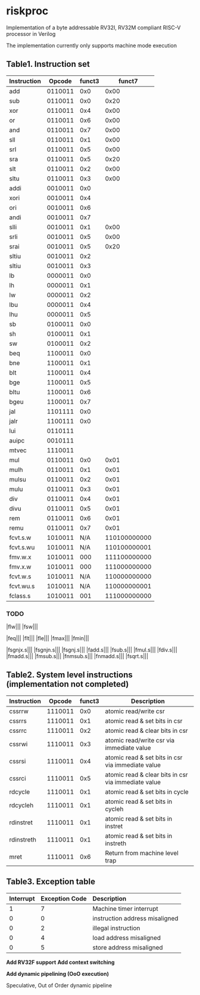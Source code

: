 # riskproc
Implementation of a byte addressable RV32I, RV32M compliant RISC-V processor in Verilog

The implementation currently only supports machine mode execution

## Table1. Instruction set


|Instruction|Opcode     |funct3 |funct7|
|-----------|-----------|-------|------|
|add        |0110011    |0x0    |0x00  |
|sub        |0110011    |0x0    |0x20  |
|xor        |0110011    |0x4    |0x00  |
|or         |0110011    |0x6    |0x00  |
|and        |0110011    |0x7    |0x00  |
|sll        |0110011    |0x1    |0x00  |
|srl        |0110011    |0x5    |0x00  |
|sra        |0110011    |0x5    |0x20  |
|slt        |0110011    |0x2    |0x00  |
|sltu       |0110011    |0x3    |0x00  |
|addi       |0010011    |0x0    |      |
|xori       |0010011    |0x4    |      |
|ori        |0010011    |0x6    |      |
|andi       |0010011    |0x7    |      |
|slli       |0010011    |0x1    |0x00  |
|srli       |0010011    |0x5    |0x00  |
|srai       |0010011    |0x5    |0x20  |
|sltiu      |0010011    |0x2    |      |
|sltiu      |0010011    |0x3    |      |
|lb         |0000011    |0x0    |      |
|lh         |0000011    |0x1    |      |
|lw         |0000011    |0x2    |      |
|lbu        |0000011    |0x4    |      |
|lhu        |0000011    |0x5    |      |
|sb         |0100011    |0x0    |      |
|sh         |0100011    |0x1    |      |
|sw         |0100011    |0x2    |      |
|beq        |1100011    |0x0    |      |
|bne        |1100011    |0x1    |      |
|blt        |1100011    |0x4    |      |
|bge        |1100011    |0x5    |      |
|bltu       |1100011    |0x6    |      |
|bgeu       |1100011    |0x7    |      |
|jal        |1101111    |0x0    |      |
|jalr       |1100111    |0x0    |      |
|lui        |0110111    |       |      |
|auipc      |0010111    |       |      |
|mtvec      |1110011    |       |      |
|mul        |0110011    |0x0    |0x01  |
|mulh       |0110011    |0x1    |0x01  |
|mulsu      |0110011    |0x2    |0x01  |
|mulu       |0110011    |0x3    |0x01  |
|div        |0110011    |0x4    |0x01  |
|divu       |0110011    |0x5    |0x01  |
|rem        |0110011    |0x6    |0x01  |
|remu       |0110011    |0x7    |0x01  |
|fcvt.s.w   |1010011    |N/A    |110100000000|
|fcvt.s.wu  |1010011    |N/A    |110100000001|
|fmv.w.x    |1010011    |000    |111100000000|
|fmv.x.w    |1010011    |000    |111000000000|
|fcvt.w.s   |1010011    |N/A    |110000000000|
|fcvt.wu.s  |1010011    |N/A    |110000000001|
|fclass.s|1010011|001|111000000000|

### TODO
|flw|||
|fsw|||


|feq|||
|flt|||
|fle|||
|fmax|||
|fmin|||

|fsgnjx.s|||
|fsgnjn.s|||
|fsgnj.s|||
|fadd.s|||
|fsub.s|||
|fmul.s|||
|fdiv.s|||
|fmadd.s|||
|fmsub.s|||
|fnmsub.s|||
|fnmadd.s|||
|fsqrt.s|||

## Table2. System level instructions (implementation not completed)


| Instruction |  Opcode |  funct3 |  Description                                         |
|-------------|---------|---------|------------------------------------------------------|
| cssrrw      |  1110011 |  0x0    |  atomic read/write csr                               |
| cssrrs      |  1110011 |  0x1    |  atomic read & set bits in csr                       |
| cssrrc      |  1110011 |  0x2    |  atomic read & clear bits in csr                     |
| cssrwi      |  1110011 |  0x3    |  atomic read/write csr via immediate value           |
| cssrsi      |  1110011 |  0x4    |  atomic read & set bits in csr via immediate value   |
| cssrci      |  1110011 |  0x5    |  atomic read & clear bits in csr via immediate value |
| rdcycle     |  1110011 |  0x1    |  atomic read & set bits in cycle                     |
| rdcycleh    |  1110011 |  0x1    |  atomic read & set bits in cycleh                    |
| rdinstret   |  1110011 |  0x1    |  atomic read & set bits in instret                   |
| rdinstreth  |  1110011 |  0x1    |  atomic read & set bits in instreth                  |
| mret        |  1110011 |  0x6    |  Return from machine level trap                      |

## Table3. Exception table
| Interrupt   | Exception Code |Description |    
|:-------|:--------|:----------|
|1|7|Machine timer interrupt|
|0|0|instruction address misaligned|
|0|2|illegal instruction|
|0|4|load address misaligned|
|0|5|store address misaligned|

**Add RV32F support**
**Add context switching**

**Add dynamic pipelining (OoO execution)**

Speculative, Out of Order dynamic pipeline